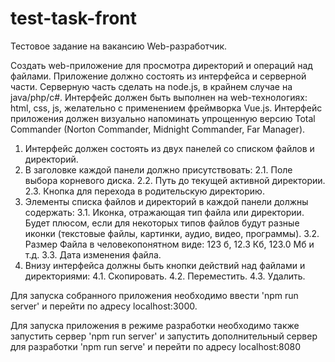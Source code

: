 # test-task-front

Тестовое задание на вакансию Web-разработчик.

Создать web-приложение для просмотра директорий и операций над файлами. 
Приложение должно состоять из интерфейса и серверной части. 
Серверную часть сделать на node.js, в крайнем случае на java/php/c#. 
Интерфейс должен быть выполнен на web-технологиях: html, css, js, желательно с применением фреймворка Vue.js. 
Интерфейс приложения должен визуально напоминать упрощенную версию Total Commander (Norton Commander, Midnight Commander, Far Manager). 
1. Интерфейс должен состоять из двух панелей со списком файлов и директорий. 
2. В заголовке каждой панели должно присутствовать: 
2.1. Поле выбора корневого диска. 
2.2. Путь до текущей активной директории. 
2.3. Кнопка для перехода в родительскую директорию. 
3. Элементы списка файлов и директорий в каждой панели должны содержать: 
3.1. Иконка, отражающая тип файла или директории. 
Будет плюсом, если для некоторых типов файлов будут разные иконки (текстовые файлы, картинки, аудио, видео, программы). 
3.2. Размер Файла в человекопонятном виде: 123 б, 12.3 Кб, 123.0 Мб и т.д. 
3.3. Дата изменения файла. 
4. Внизу интерфейса должны быть кнопки действий над файлами и директориями: 
4.1. Скопировать. 
4.2. Переместить. 
4.3. Удалить. 

Для запуска собранного приложения необходимо ввести 'npm run server' и перейти по адресу localhost:3000.

Для запуска приложения в режиме разработки необходимо также запустить сервер 'npm run server' и запустить дополнительный сервер для разработки 'npm run serve' и перейти по адресу localhost:8080

